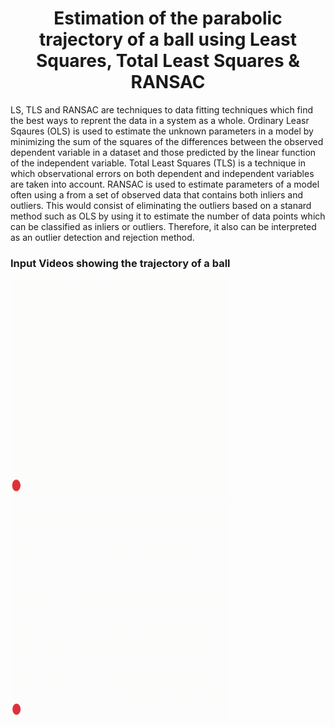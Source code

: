 <div align="center">
<h1>Estimation of the parabolic trajectory of a ball using Least Squares, Total Least Squares & RANSAC</h1>
</div>

LS, TLS and RANSAC are techniques to data fitting techniques which find the best ways to reprent the data in a system as a whole. Ordinary Leasr Sqaures (OLS) is used to estimate the unknown parameters in a model by minimizing the sum of the squares of the differences between the observed dependent variable in a dataset and those predicted by the linear function of the independent variable. Total Least Squares (TLS) is a technique in which observational errors on both dependent and independent variables are taken into account. RANSAC is used to estimate parameters of a model often using a from a set of observed data that contains both inliers and outliers. This would consist of eliminating the outliers based on a stanard method such as OLS by using it to estimate the number of data points which can be classified as inliers or outliers. Therefore, it also can be interpreted as an outlier detection and rejection method. 

 ### Input Videos showing the trajectory of a ball
<p float="left">
<img src="https://github.com/jayesh68/LS-TLS-and-RANSAC/blob/main/Ball_travel_10fps.gif" width="350" height="350" />
<img src="https://github.com/jayesh68/LS-TLS-and-RANSAC/blob/main/Ball_travel_2_updated.gif" width="350" height="350" />
</p>
